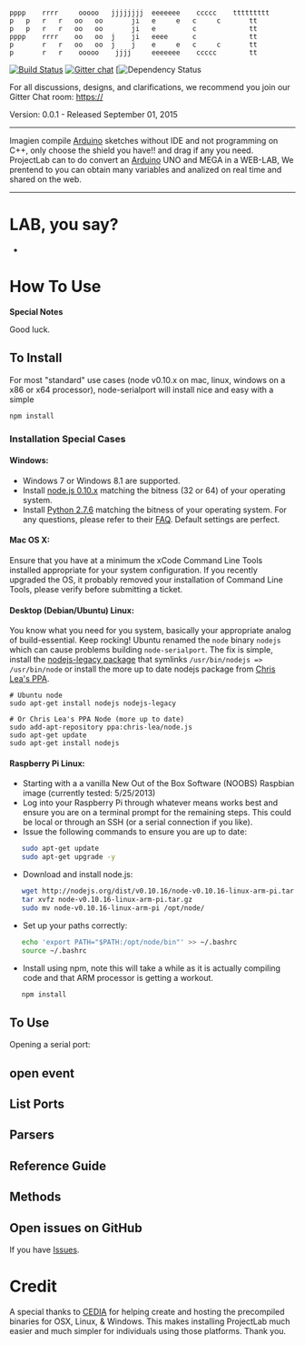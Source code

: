 ```

pppp	rrrr	 ooooo 	 jjjjjjjj  eeeeeee 	  ccccc    ttttttttt
p   p 	r   r   oo   oo       ji   e     e   c     c       tt
p   p   r   r 	oo   oo       ji   e         c             tt
pppp    rrrr 	oo   oo  j    ji   eeee      c             tt 
p       r   r 	oo   oo  j    j    e     e   c     c       tt
p       r   r 	 ooooo    jjjj     eeeeeee    ccccc        tt   

```

[![Build Status](https://)](https://)
[![Gitter chat](https://)](https://)
[![Dependency Status](https://)

For all discussions, designs, and clarifications, we recommend you join our Gitter Chat room: [https://](https://)



Version: 0.0.1 - Released September 01, 2015

*****
Imagien compile [Arduino](http://www.arduino.cc/) sketches without IDE and not programming on C++, only choose the shield you have!! and drag if any you need.  
ProjectLab can to do convert an [Arduino](http://www.arduino.cc/) UNO and MEGA in a WEB-LAB, We prentend to you can obtain many variables and analized on real time and shared on the web. 


*****

LAB, you say?
================


*  


How To Use
==========



**Special Notes**


Good luck.


To Install
----------

For most "standard" use cases (node v0.10.x on mac, linux, windows on a x86 or x64 processor), node-serialport will install nice and easy with a simple

```
npm install 
```

### Installation Special Cases


#### Windows:

 * Windows 7 or Windows 8.1 are supported.
 * Install [node.js 0.10.x](http://nodejs.org/) matching the bitness (32 or 64) of your operating system.
 * Install [Python 2.7.6](http://www.python.org/download/releases/2.7.6/) matching the bitness of your operating system.  For any questions, please refer to their [FAQ](http://docs.python.org/2/faq/windows.html). Default settings are perfect.

#### Mac OS X:

Ensure that you have at a minimum the xCode Command Line Tools installed appropriate for your system configuration. If you recently upgraded the OS, it probably removed your installation of Command Line Tools, please verify before submitting a ticket.

#### Desktop (Debian/Ubuntu) Linux:

You know what you need for you system, basically your appropriate analog of build-essential. Keep rocking! Ubuntu renamed the `node` binary `nodejs` which can cause problems building `node-serialport`. The fix is simple, install the [nodejs-legacy package](https://packages.debian.org/sid/nodejs-legacy) that symlinks `/usr/bin/nodejs => /usr/bin/node` or install the more up to date nodejs package from [Chris Lea's PPA](https://github.com/joyent/node/wiki/Installing-Node.js-via-package-manager#ubuntu-mint-elementary-os).


```
# Ubuntu node
sudo apt-get install nodejs nodejs-legacy

# Or Chris Lea's PPA Node (more up to date)
sudo add-apt-repository ppa:chris-lea/node.js
sudo apt-get update
sudo apt-get install nodejs
```

#### Raspberry Pi Linux:

 * Starting with a a vanilla New Out of the Box Software (NOOBS) Raspbian image (currently tested: 5/25/2013)
 * Log into your Raspberry Pi through whatever means works best and ensure you are on a terminal prompt for the remaining steps. This could be local or through an SSH (or a serial connection if you like).
 * Issue the following commands to ensure you are up to date:

```bash
   sudo apt-get update
   sudo apt-get upgrade -y
```

 * Download and install node.js:

```bash
   wget http://nodejs.org/dist/v0.10.16/node-v0.10.16-linux-arm-pi.tar.gz
   tar xvfz node-v0.10.16-linux-arm-pi.tar.gz
   sudo mv node-v0.10.16-linux-arm-pi /opt/node/
```

 * Set up your paths correctly:

```bash
   echo 'export PATH="$PATH:/opt/node/bin"' >> ~/.bashrc
   source ~/.bashrc
```

 * Install using npm, note this will take a while as it is actually compiling code and that ARM processor is getting a workout.

```bash
   npm install 
```

To Use
------

Opening a serial port:


open event
----------



List Ports
----------



Parsers
-------



Reference Guide
---------------

## Methods

### 



Open issues on GitHub
---------------------
If you have [Issues](https://github.com/mauricioduqueorozco/projectLab/issues).


# Credit

A special thanks to [CEDIA](http://cedia.org.ec) for helping create and hosting the precompiled binaries for OSX, Linux, & Windows. This makes installing ProjectLab much easier and much simpler for individuals using those platforms. Thank you.

